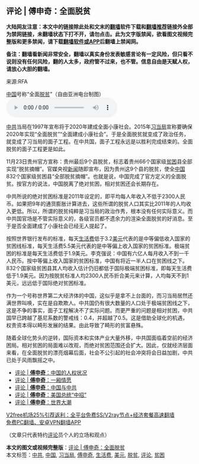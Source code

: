  <h2>评论 | 傅申奇：全面脱贫</h2> <p class="notice"><b>大陆网友注意：本文中的链接除此处和文末的<a href="https://github.com/bannedbook/fanqiang" >翻墙</a>软件下载和<a href="https://github.com/killgcd/justmysocks/blob/master/README.md">翻墙推荐</a>链接外全部为禁网链接，未翻墙状态下打不开，请勿点击。此为文字版禁闻，欲看图文视频完整版和更多禁闻，请下载<a href="https://github.com/bannedbook/fanqiang">翻墙软件或APP</a>后翻墙上禁闻网。</p><p>备注：翻墙看新闻非常安全，翻墙以真实身份发表敏感言论有一定风险，但只看不说则没有任何风险，翻的人太多，政府管不过来，也不管。信息自由是天赋人权，请放心大胆的翻墙。</b></p>  <div class="entry"> <p>来源:RFA</p> <p><a href="https://www.bannedbook.org/bnews/tag/%E4%B8%AD%E5%9B%BD/" class="st_tag internal_tag" rel="tag" title="标签 中国 下的日志">中国</a>号称“全面<a href="https://www.bannedbook.org/bnews/tag/%E8%84%B1%E8%B4%AB/" class="st_tag internal_tag" rel="tag" title="标签 脱贫 下的日志">脱贫</a>”（自由亚洲电台制图）             <audio controls="controls" preload="metadata" src="https://www.rfa.org/mandarin/pinglun/fushenqi/fsq-12072020095804.html/@@stream" type="audio/mpeg"></audio></p> <p><a href="https://www.bannedbook.org/bnews/tag/%e4%b8%ad%e5%85%b1/" class="st_tag internal_tag" rel="tag" title="标签 中共 下的日志">中共</a>当局在1997年宣布将于2020年建成全面小康社会。2015年<a href="https://www.bannedbook.org/bnews/tag/%e4%b9%a0%e5%bd%93%e5%b1%80/" class="st_tag internal_tag" rel="tag" title="标签 习当局 下的日志">习当局</a>宣称要确保2020年实现“全面脱贫”“全面建成小康社会”。于是全面脱贫就变成了政治任务，就变成了习当局的面子工程。在中共国，面子工程永远是以胜利完成结束的。全面脱贫的面子工程更是如此。</p>  <p>11月23日贵州官方宣称：贵州最后9个县脱贫，标志着贵州66个国家级<a href="https://www.bannedbook.org/bnews/tag/%E8%B4%AB%E5%9B%B0/" class="st_tag internal_tag" rel="tag" title="标签 贫困 下的日志">贫困</a>县全部实现“脱贫摘帽”。官媒央视<span class='wp_keywordlink_affiliate'><a href="https://www.bannedbook.org/" title="新闻">新闻</a></span>随即宣布，因为贵州这9个县的脱贫，使全<span class='wp_keywordlink_affiliate'><a href="https://www.bannedbook.org/" title="中国" target="_blank">中国</a></span>832个国家级贫困县“全部脱贫摘帽”。也就是说，中国完成了官方定义的全面脱贫。按官方的说法，中国脱离了绝对贫困，相对贫困还会长期存在。</p> <p>中共所说的绝对贫困标准是2011年设定的，即平均每人年收入不低于2300人民币。如果把9年的通货膨胀计算进去，这些所谓的脱贫人口其实比2011年的人均收入更低。所以，所谓的脱贫纯粹是习当局的政治作秀，根本没有任何实际意义。而中共国官场是不管实际意义的，各级官员都不遗余力的渲染全面脱贫的好消息。至于是否全面建成了小康社会已经无人提起了。</p> <p>按照世界银行发布的标准，每天<a href="https://www.bannedbook.org/bnews/tag/%E7%94%9F%E6%B4%BB%E8%B4%B9/" class="st_tag internal_tag" rel="tag" title="标签 生活费 下的日志">生活费</a>低于3.2<a href="https://www.bannedbook.org/bnews/tag/%e7%be%8e%e5%85%83/" class="st_tag internal_tag" rel="tag" title="标签 美元 下的日志">美元</a>代表的是中等偏低收入国家的贫困线标准，每天生活费5.5美元代表的是中等偏上收入国家的贫困标准。极端贫困的标准是每天生活费低于1.9美元。李克强说：中国有六亿人每月收入不到一千人民币。按中等偏上收入国家的贫困标准，中国有将近一半人口在贫困线之下。832个国家级贫困县其人均收入估计仍旧都低于国际极端贫困标准，即每天生活费低于1.9美元。因为按脱贫标准人均2300人民币折合美元来计算，人均每天不到1美元，远远低于国际绝对贫困标准。</p>  <p>作为一个号称世界第二大经济体的中国，这似乎是拿不上台面的，而习当局居然还满世界叫唤，实在是自欺欺人。中共国仍有很大数量的人口处于极端贫困线之下，这是不争的事实，面子工程解决不了实际问题。而更严重的问题是相对贫困，中共国早已跨越了基尼系数的警戒线：0.4，并超越了0.5。这是借助全球化的机遇，权贵资本得以畸形发展的结果。由此导致了畸形的贫富悬殊。</p> <p>随着全球化势头的逆转，国际资本和实体产业大量外移，中共国面临着空前的经济困局。相对贫困的局面难以改观，而绝对贫困范围还会扩大。因此，仅就经济层面来看，在全面脱贫的漂亮烟幕后面，社会不公引起的社会冲突将会日益加剧，中共已处于风雨飘摇之中。</p> <ul class='op-related-articles' title='相关阅读'> <li><a href='https://www.bannedbook.org/bnews/comments/20201216/1449036.html' target='_blank'>评论 | <b>傅申奇</b>：中国的人权状况</a></li> <li><a href='https://www.bannedbook.org/bnews/ssgc/20201102/1424550.html' target='_blank'>评论 | <b>傅申奇</b>：一厢情愿</a></li> <li><a href='https://www.bannedbook.org/bnews/ssgc/20201102/1424549.html' target='_blank'>评论 | <b>傅申奇</b>：中国与中共</a></li> <li><a href='https://www.bannedbook.org/bnews/comments/20201006/1408737.html' target='_blank'>评论 | <b>傅申奇</b>：美国总统“中招”</a></li> <li><a href='https://www.bannedbook.org/bnews/comments/20201006/1408736.html' target='_blank'>评论 | <b>傅申奇</b>：世界大潮</a></li> </ul> <p class="texttj"> <a href="https://www.bannedbook.org/forum23/topic22702.html" target="_blank">V2free机场25%引荐返利：全平台免费SS/V2ray节点+经济套餐高速翻墙</a><br/> <a href="https://github.com/bannedbook/fanqiang/wiki/%E7%A6%81%E9%97%BB%E7%BD%91%E5%AE%89%E5%8D%93%E7%BF%BB%E5%A2%99%E6%96%B0%E9%97%BBAPP" target="_blank">免费PC翻墙、安卓VPN翻墙APP</a></p><p>（文章只代表特约<span class='wp_keywordlink_affiliate'><a href="https://www.bannedbook.org/bnews/comments/" title="新闻评论" target="_blank">评论</a></span>员个人的立场和观点）</p> <a name='sharetosocial'></a>       <div><b>本文的图文或视频完整版</b>：<a href='https://www.bannedbook.org/bnews/comments/20201216/1449035.html'>评论 | 傅申奇：全面脱贫</a></div>  </div><!--END ENTRY--> <div class="postfooter"> <div>本文标签：<a href="https://www.bannedbook.org/bnews/tag/%e4%b8%ad%e5%85%b1/" rel="tag">中共</a>, <a href="https://www.bannedbook.org/bnews/tag/%E4%B8%AD%E5%9B%BD/" rel="tag">中国</a>, <a href="https://www.bannedbook.org/bnews/tag/%e4%b9%a0%e5%bd%93%e5%b1%80/" rel="tag">习当局</a>, <a href="https://www.bannedbook.org/bnews/tag/%e5%82%85%e7%94%b3%e5%a5%87/" rel="tag">傅申奇</a>, <a href="https://www.bannedbook.org/bnews/tag/%E7%94%9F%E6%B4%BB%E8%B4%B9/" rel="tag">生活费</a>, <a href="https://www.bannedbook.org/bnews/tag/%e7%be%8e%e5%85%83/" rel="tag">美元</a>, <a href="https://www.bannedbook.org/bnews/tag/%E8%84%B1%E8%B4%AB/" rel="tag">脱贫</a>, <a href="https://www.bannedbook.org/bnews/tag/%E8%AF%84%E8%AE%BA/" rel="tag">评论</a>, <a href="https://www.bannedbook.org/bnews/tag/%E8%B4%AB%E5%9B%B0/" rel="tag">贫困</a></div>  </div><!--END POSTFOOTER--> 